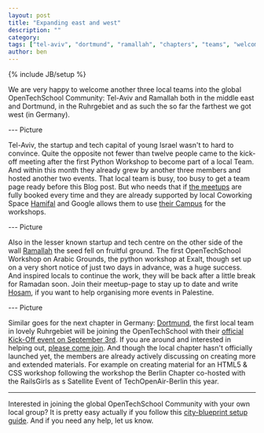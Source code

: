 ```yaml
---
layout: post
title: "Expanding east and west"
description: ""
category: 
tags: ["tel-aviv", "dortmund", "ramallah", "chapters", "teams", "welcome"]
author: ben
---
```

{% include JB/setup %}

We are very happy to welcome another three local teams into the global OpenTechSchool Community: Tel-Aviv and Ramallah both in the middle east and Dortmund, in the Ruhrgebiet and as such the so far the farthest we got west (in Germany). 

--- Picture

Tel-Aviv, the startup and tech capital of young Israel wasn't to hard to convince. Quite the opposite not fewer than twelve people came to the kick-off meeting after the first Python Workshop to become part of a local Team. And within this month they already grew by another three members and hosted another two events. That local team is busy, too busy to get a team page ready before this Blog post. But who needs that if [the meetups](http://www.meetup.com/opentechschool-tel-aviv/) are fully booked every time and they are already supported by local Coworking Space [Hamifal](http://hamifal.com/) and Google allows them to use [their Campus](http://www.campustelaviv.com/) for the workshops.

--- Picture

Also in the lesser known startup and tech centre on the other side of the wall [Ramallah](http://www.opentechschool.org/ramallah) the seed fell on fruitful ground. The first OpenTechSchool Workshop on Arabic Grounds, the python workshop at Exalt, though set up on a very short notice of just two days in advance, was a huge success. And inspired locals to continue the work, they will be back after a little break for Ramadan soon. Join their meetup-page to stay up to date and write [Hosam](mailto:hosam[at]opentechschool[dot]org), if you want to help organising more events in Palestine.

--- Picture

Similar goes for the next chapter in Germany: [Dortmund](http://www.opentechschool.org/dortmund/), the first local team in lovely Ruhrgebiet will be joining the OpenTechSchool with their [official Kick-Off event on September 3rd](http://www.meetup.com/opentechschool-dortmund/events/124311122/). If you are around and interested in helping out, [please come join](http://www.meetup.com/opentechschool-dortmund/events/124311122/). And though the local chapter hasn't officially launched yet, the members are already actively discussing on creating more and extended materials. For example on creating material for an HTML5 & CSS workshop following the workshop the Berlin Chapter co-hosted with the RailsGirls as s Satellite Event of TechOpenAir-Berlin this year.

---
Interested in joining the global OpenTechSchool Community with your own local group? It is pretty easy actually if you follow this [city-blueprint setup guide](http://www.opentechschool.org/handbooks/city-blueprint.html). And if you need any help, let us know.